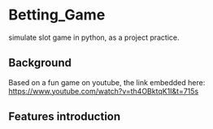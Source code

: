 # Betting_Game

simulate slot game in python, as a project practice.

## Background 
 Based on a fun game on youtube, the link embedded here: https://www.youtube.com/watch?v=th4OBktqK1I&t=715s
 
  
  
## Features introduction
